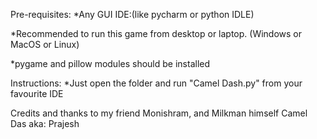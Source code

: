 Pre-requisites:
*Any GUI IDE:(like pycharm or python IDLE)

*Recommended to run this game from desktop or laptop. (Windows or MacOS or Linux)

*pygame and pillow modules should be installed


Instructions:
*Just open the folder and run "Camel Dash.py" from your favourite IDE


Credits and thanks to my friend Monishram, and Milkman himself Camel Das aka: Prajesh
